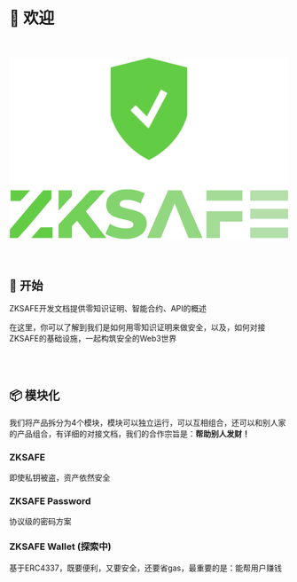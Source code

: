 # 🥳 欢迎
<br>
<br>
<div align="center"><img src="./images/zkSafe-logo.svg"></div>
<br>
<br>

## 🧳 开始
ZKSAFE开发文档提供零知识证明、智能合约、API的概述

在这里，你可以了解到我们是如何用零知识证明来做安全，以及，如何对接ZKSAFE的基础设施，一起构筑安全的Web3世界

<br>
<br>

## 📦️ 模块化
我们将产品拆分为4个模块，模块可以独立运行，可以互相组合，还可以和别人家的产品组合，有详细的对接文档，我们的合作宗旨是：**帮助别人发财！**
<br>

### ZKSAFE
即使私钥被盗，资产依然安全
<br>

### ZKSAFE Password
协议级的密码方案
<br>

### ZKSAFE Wallet (探索中)
基于ERC4337，既要便利，又要安全，还要省gas，最重要的是：能帮用户赚钱
<br>